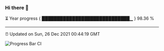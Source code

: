 ### Hi there 👋

⏳ Year progress { █████████████████████████████▁ } 98.36 %

---

⏰ Updated on Sun, 26 Dec 2021 00:44:19 GMT

![Progress Bar CI](https://github.com/liununu/liununu/workflows/Progress%20Bar%20CI/badge.svg)
